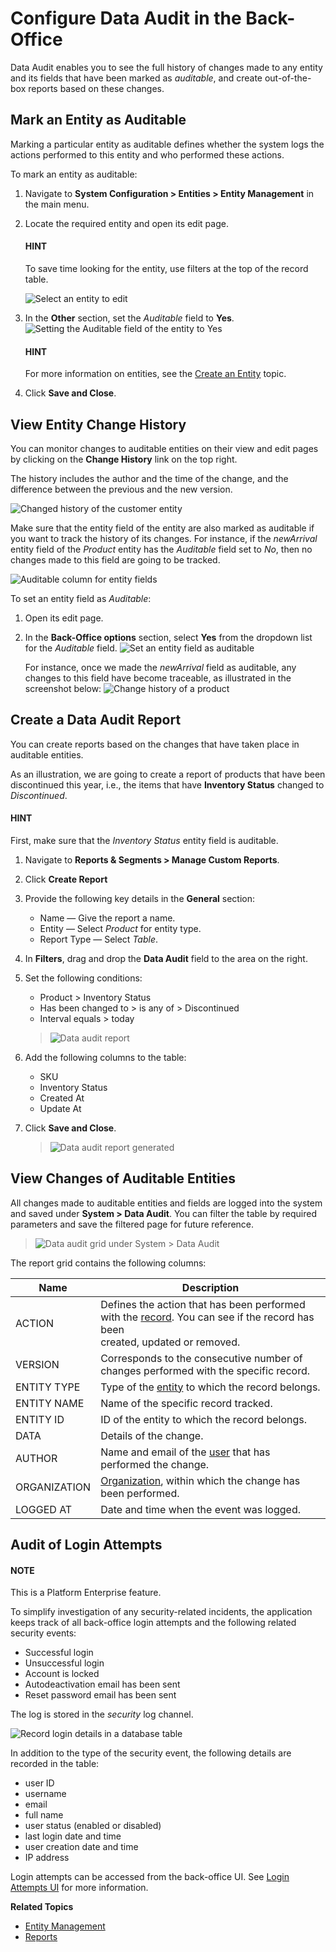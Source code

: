 <a id="admin-guide-data-audit"></a>

<a id="user-guide-data-audit"></a>

# Configure Data Audit in the Back-Office

Data Audit enables you to see the full history of changes made to any entity and its fields that have been marked as *auditable*, and create out-of-the-box reports based on these changes.

## Mark an Entity as Auditable

Marking a particular entity as auditable defines whether the system logs the actions performed to this entity and who performed these actions.

To mark an entity as auditable:

1. Navigate to **System Configuration > Entities > Entity Management** in the main menu.
2. Locate the required entity and open its edit page.

   #### HINT
   To save time looking for the entity, use filters at the top of the record table.

   ![Select an entity to edit](img/backend/architecture/select_entity_for_data_audit.png)
3. In the **Other** section, set the *Auditable* field to **Yes**.
   ![Setting the Auditable field of the entity to Yes](img/backend/architecture/auditable_field.png)

   #### HINT
   For more information on entities, see the [Create an Entity](../entities/manage-entities.md#doc-entity-actions-create) topic.
4. Click **Save and Close**.

## View Entity Change History

You can monitor changes to auditable entities on their view and edit pages by clicking on the **Change History** link on the top right.

The history includes the author and the time of the change, and the difference between the previous and the new version.

![Changed history of the customer entity](img/backend/architecture/changed_history.png)

Make sure that the entity field of the entity are also marked as auditable if you want to track the history of its changes. For instance, if the *newArrival* entity field of the *Product* entity has the *Auditable* field set to *No*, then no changes made to this field are going to be tracked.

![Auditable column for entity fields](img/backend/architecture/entity_fields_auditable.png)

To set an entity field as *Auditable*:

1. Open its edit page.
2. In the **Back-Office options** section, select **Yes** from the dropdown list for the *Auditable* field.
   ![Set an entity field as auditable](img/backend/architecture/set_entity_field_to_auditable.png)

   For instance, once we made the *newArrival* field as auditable, any changes to this field have become traceable, as illustrated in the screenshot below:
   ![Change history of a product](img/backend/architecture/change_history_for_product.png)

## Create a Data Audit Report

You can create reports based on the changes that have taken place in auditable entities.

As an illustration, we are going to create a report of products that have been discontinued this year, i.e., the items that have **Inventory Status** changed to *Discontinued*.

#### HINT
First, make sure that the *Inventory Status* entity field is auditable.

1. Navigate to **Reports & Segments > Manage Custom Reports**.
2. Click **Create Report**
3. Provide the following key details in the **General** section:
   * Name — Give the report a name.
   * Entity — Select *Product* for entity type.
   * Report Type — Select *Table*.
4. In **Filters**, drag and drop the **Data Audit** field to the area on the right.
5. Set the following conditions:
   * Product > Inventory Status
   * Has been changed to > is any of > Discontinued
   * Interval equals > today

   > ![Data audit report](img/backend/architecture/data_audit_report.png)
6. Add the following columns to the table:
   * SKU
   * Inventory Status
   * Created At
   * Update At
7. Click **Save and Close**.
   > ![Data audit report generated](img/backend/architecture/data_audit_report_generated.png)

## View Changes of Auditable Entities

All changes made to auditable entities and fields are logged into the system and saved under **System > Data Audit**. You can filter the table by required parameters and save the filtered page for future reference.

> ![Data audit grid under System > Data Audit](img/backend/architecture/data_audit_grid.png)

The report grid contains the following columns:

| Name         | Description                                                                                                                                                         |
|--------------|---------------------------------------------------------------------------------------------------------------------------------------------------------------------|
| ACTION       | Defines the action that has been performed with the [record](../../../glossary.md#term-Record). You can see if the record has been<br/>created, updated or removed. |
| VERSION      | Corresponds to the consecutive number of changes performed with the specific record.                                                                                |
| ENTITY TYPE  | Type of the [entity](../../../glossary.md#term-Entity) to which the record belongs.                                                                                 |
| ENTITY NAME  | Name of the specific record tracked.                                                                                                                                |
| ENTITY ID    | ID of the entity to which the record belongs.                                                                                                                       |
| DATA         | Details of the change.                                                                                                                                              |
| AUTHOR       | Name and email of the [user](../../../glossary.md#term-User) that has performed the change.                                                                         |
| ORGANIZATION | [Organization](../../../glossary.md#term-Organization), within which the change has been performed.                                                                 |
| LOGGED AT    | Date and time when the event was logged.                                                                                                                            |

## Audit of Login Attempts

#### NOTE
This is a Platform Enterprise feature.

To simplify investigation of any security-related incidents, the application keeps track of all back-office login attempts and the following related security events:

* Successful login
* Unsuccessful login
* Account is locked
* Autodeactivation email has been sent
* Reset password email has been sent

The log is stored in the *security* log channel.

![Record login details in a database table](user/img/system/data_audit/oro_logger_log_entry.png)

In addition to the type of the security event, the following details are recorded in the table:

* user ID
* username
* email
* full name
* user status (enabled or disabled)
* last login date and time
* user creation date and time
* IP address

Login attempts can be accessed from the back-office UI. See [Login Attempts UI](../user-management/login-attempts/index.md#user-guide-user-management-login-attempts) for more information.

**Related Topics**

* [Entity Management](../entities/index.md#entities-management)
* [Reports](../../reports-segments/reports/index.md#user-guide-reports)
